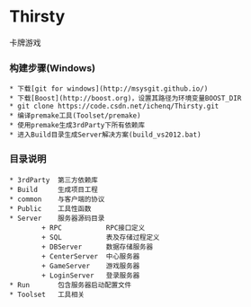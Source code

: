 Thirsty
=======
卡牌游戏



### 构建步骤(Windows)
    * 下载[git for windows](http://msysgit.github.io/)	
	* 下载[Boost](http://boost.org)，设置其路径为环境变量BOOST_DIR    
    * git clone https://code.csdn.net/ichenq/Thirsty.git
	* 编译premake工具(Toolset/premake)
	* 使用premake生成3rdParty下所有依赖库
	* 进入Build目录生成Server解决方案(build_vs2012.bat)
	
	
### 目录说明
	* 3rdParty	第三方依赖库
	* Build		生成项目工程
	* common	与客户端的协议
    * Public    工具性函数    
	* Server	服务器源码目录
            + RPC           RPC接口定义
            + SQL           表及存储过程定义
            + DBServer      数据存储服务器
            + CenterServer  中心服务器
            + GameServer    游戏服务器
            + LoginServer   登录服务器
    * Run		包含服务器启动配置文件
    * Toolset   工具相关
	